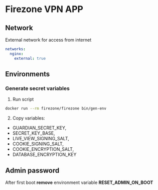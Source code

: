 # Firezone VPN APP

## Network

External network for access from internet

```yaml
networks:
  nginx:
    external: true
```

## Environments

### Generate secret variables

1. Run script
```bash
docker run --rm firezone/firezone bin/gen-env
```
2. Copy variables:
 - GUARDIAN_SECRET_KEY, 
 - SECRET_KEY_BASE, 
 - LIVE_VIEW_SIGNING_SALT, 
 - COOKIE_SIGNING_SALT, 
 - COOKIE_ENCRYPTION_SALT, 
 - DATABASE_ENCRYPTION_KEY

## Admin password

After first boot **remove** environment variable **RESET_ADMIN_ON_BOOT**
